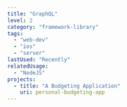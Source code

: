 ```yaml
---
title: "GraphQL"
level: 2
category: "framework-library"
tags: 
  - "web-dev"
  - "ios"
  - "server"
lastUsed: "Recently"
relatedUsage:
  - "NodeJS"
projects:
  - title: "A Budgeting Application"
    uri: personal-budgeting-app
---
```

